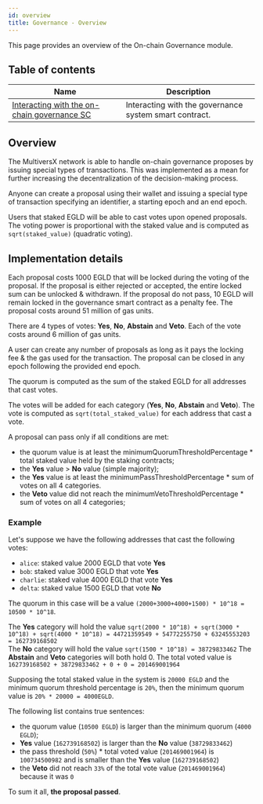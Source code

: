 ```yaml
---
id: overview
title: Governance - Overview
---
```


[comment]: # (mx-abstract)

This page provides an overview of the On-chain Governance module.

## Table of contents

[comment]: # (mx-context-auto)

| Name                                                                              | Description                                                              |
|-----------------------------------------------------------------------------------|--------------------------------------------------------------------------|
| [Interacting with the on-chain governance SC](/governance/governance-interaction) | Interacting with the governance system smart contract.                   |

[comment]: # (mx-context-auto)

## Overview

The MultiversX network is able to handle on-chain governance proposes by issuing special types of transactions. This was implemented as a mean for further increasing the decentralization of the decision-making process.

Anyone can create a proposal using their wallet and issuing a special type of transaction specifying an identifier, a starting epoch and an end epoch.

Users that staked EGLD will be able to cast votes upon opened proposals. The voting power is proportional with the staked value and is computed as `sqrt(staked_value)` (quadratic voting).

[comment]: # (mx-context-auto)

## Implementation details

Each proposal costs 1000 EGLD that will be locked during the voting of the proposal. If the proposal is either rejected or accepted, the entire locked sum can be unlocked & withdrawn. If the proposal do not pass, 10 EGLD will remain locked in the governance smart contract as a penalty fee. The proposal costs around 51 million of gas units.

There are 4 types of votes: **Yes**, **No**, **Abstain** and **Veto**. Each of the vote costs around 6 million of gas units.

A user can create any number of proposals as long as it pays the locking fee & the gas used for the transaction. The proposal can be closed in any epoch following the provided end epoch.

The quorum is computed as the sum of the staked EGLD for all addresses that cast votes.

The votes will be added for each category (**Yes**, **No**, **Abstain** and **Veto**). The vote is computed as `sqrt(total_staked_value)` for each address that cast a vote.

A proposal can pass only if all conditions are met:
- the quorum value is at least the minimumQuorumThresholdPercentage * total staked value held by the staking contracts;
- the **Yes** value > **No** value (simple majority);
- the **Yes** value is at least the minimumPassThresholdPercentage * sum of votes on all 4 categories.
- the **Veto** value did not reach the minimumVetoThresholdPercentage * sum of votes on all 4 categories;

### Example
Let's suppose we have the following addresses that cast the following votes:
- `alice`: staked value 2000 EGLD that vote **Yes**
- `bob`: staked value 3000 EGLD that vote **Yes**
- `charlie`: staked value 4000 EGLD that vote **Yes**
- `delta`: staked value 1500 EGLD that vote **No**

The quorum in this case will be a value `(2000+3000+4000+1500) * 10^18 = 10500 * 10^18`.

The **Yes** category will hold the value `sqrt(2000 * 10^18) + sqrt(3000 * 10^18) + sqrt(4000 * 10^18) = 44721359549 + 54772255750 + 63245553203 = 162739168502`  
The **No** category will hold the value `sqrt(1500 * 10^18) = 38729833462`
The **Abstain** and **Veto** categories will both hold 0.
The total voted value is `162739168502 + 38729833462 + 0 + 0 = 201469001964`

Supposing the total staked value in the system is `20000 EGLD` and the minimum quorum threshold percentage is `20%`, then the minimum quorum value is `20% * 20000 = 4000EGLD`. 

The following list contains true sentences:
- the quorum value (`10500 EGLD`) is larger than the minimum quorum (`4000 EGLD`);
- **Yes** value (`162739168502`) is larger than the **No** value (`38729833462`) 
- the pass threshold (`50%`) * total voted value (`201469001964`) is `100734500982` and is smaller than the **Yes** value (`162739168502`) 
- the **Veto** did not reach `33%` of the total vote value (`201469001964`) because it was `0`

To sum it all, **the proposal passed**.